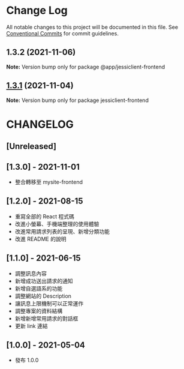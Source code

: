 # Change Log

All notable changes to this project will be documented in this file.
See [Conventional Commits](https://conventionalcommits.org) for commit guidelines.

## 1.3.2 (2021-11-06)

**Note:** Version bump only for package @app/jessiclient-frontend





## [1.3.1](https://github.com/marco79423/mysite-frontend/compare/jessiclient-frontend@1.3.0...jessiclient-frontend@1.3.1) (2021-11-04)

**Note:** Version bump only for package jessiclient-frontend





# CHANGELOG

## [Unreleased]

## [1.3.0] - 2021-11-01

* 整合轉移至 mysite-frontend

## [1.2.0] - 2021-08-15

* 重寫全部的 React 程式碼
* 改進小螢幕、手機端整理的使用體驗
* 改進常用請求列表的呈現、新增分類功能
* 改進 README 的說明

## [1.1.0] - 2021-06-15

* 調整訊息內容
* 新增成功送出請求的通知
* 新增自選語系的功能
* 調整網站的 Description
* 讓訊息上限機制可以正常運作
* 調整專案的資料結構
* 新增新增常用請求的對話框
* 更新 link 連結

## [1.0.0] - 2021-05-04

* 發布 1.0.0
